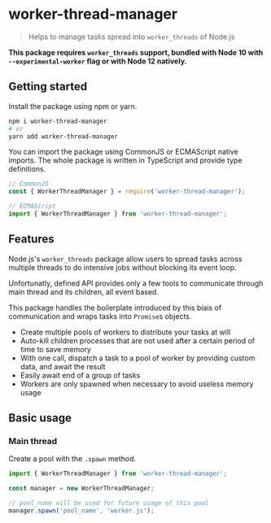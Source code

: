 # worker-thread-manager

> Helps to manage tasks spread into `worker_threads` of Node.js

**This package requires `worker_threads` support, bundled with Node 10 with `--experimental-worker` flag or with Node 12 natively.**

## Getting started

Install the package using npm or yarn.

```bash
npm i worker-thread-manager
# or
yarn add worker-thread-manager
```

You can import the package using CommonJS or ECMAScript native imports.
The whole package is written in TypeScript and provide type definitions.

```ts
// CommonJS
const { WorkerThreadManager } = require('worker-thread-manager');

// ECMAScript
import { WorkerThreadManager } from 'worker-thread-manager';
```

## Features

Node.js's `worker_threads` package allow users to spread tasks across multiple threads 
to do intensive jobs without blocking its event loop.

Unfortunatly, defined API provides only a few tools to communicate through main thread and its children, all event based.

This package handles the boilerplate introduced by this biais of communication and wraps tasks into `Promise`s objects.

- Create multiple pools of workers to distribute your tasks at will
- Auto-kill children processes that are not used after a certain period of time to save memory
- With one call, dispatch a task to a pool of worker by providing custom data, and await the result
- Easily await end of a group of tasks
- Workers are only spawned when necessary to avoid useless memory usage

## Basic usage

### Main thread

Create a pool with the `.spawn` method.
```ts
import { WorkerThreadManager } from 'worker-thread-manager';

const manager = new WorkerThreadManager;

// pool_name will be used for future usage of this pool
manager.spawn('pool_name', 'worker.js');
```
